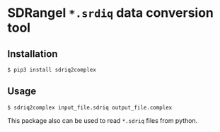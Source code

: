 # SDRangel `*.srdiq` data conversion tool

## Installation 
```
$ pip3 install sdriq2complex
```

## Usage

```
$ sdriq2complex input_file.sdriq output_file.complex 
```

This package also can be used to read `*.sdriq` files from python.
